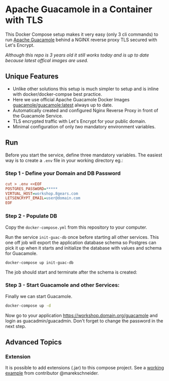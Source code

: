 # Apache Guacamole in a Container with TLS

This Docker Compose setup makes it very easy (only 3 cli commands) to run [Apache Guacamole](https://guacamole.incubator.apache.org/) behind a NGINX reverse proxy TLS secured with Let's Encrypt.

*Although this repo is 3 years old it still works today and is up to date because latest offical images are used.*

## Unique Features

* Unlike other solutions this setup is much simpler to setup and is inline with docker/docker-compse best practice.
* Here we use official Apache Guacamole Docker Images [guacamole/guacamole:latest](https://hub.docker.com/r/guacamole/) always up to date.
* Automatically created and configured Nginx Reverse Proxy in front of the Guacamole Service.
* TLS encrypted traffic with Let's Encrypt for your public domain.
* Minimal configuration of only *two* mandatory environment variables.

## Run

Before you start the service, define three mandatory variables.
The easiest way is to create a `.env` file in your working directory eg.:

### Step 1 - Define your Domain and DB Password

```ini
cut > .env <<EOF
POSTGRES_PASSWORD=*****
VIRTUAL_HOST=workshop.8gears.com
LETSENCRYPT_EMAIL=user@domain.com
EOF
```

### Step 2 - Populate DB
Copy the `docker-compose.yml` from this repository to your computer.

Run the service `init-guac-db` once before starting all other services. This one off job will export the application database schema so Postgres can pick it up when it starts and initialize the database with values and schema for Guacamole.

```
docker-compose up init-guac-db
```
The job should start and terminate after the schema is created:


### Step 3 - Start Guacamole and other Services:

Finally we can start Guacamole.

```sh
docker-compose up -d
```

Now go to your application https://workshop.domain.org/guacamole and login as guacadmin/guacadmin. 
Don't forget to change the password in the next step.


## Advanced Topics

### Extension

It is possible to add extensions (.jar) to this compose project. 
See a [working example](https://github.com/8gears/containerized-guacamole/issues/3#issuecomment-932015027) from contributor @marekschneider.   
